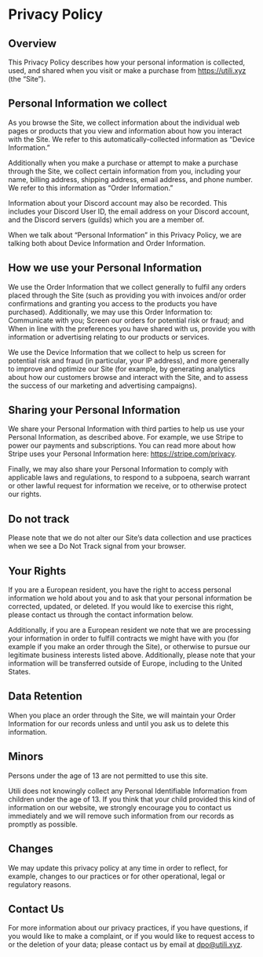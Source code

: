 # Privacy Policy

## Overview

This Privacy Policy describes how your personal information is collected, used, and shared when you visit or make a purchase from https://utili.xyz (the “Site”).

## Personal Information we collect

As you browse the Site, we collect information about the individual web pages or products that you view and information about how you interact with the Site. We refer to this automatically-collected information as “Device Information.”

Additionally when you make a purchase or attempt to make a purchase through the Site, we collect certain information from you, including your name, billing address, shipping address, email address, and phone number. We refer to this information as “Order Information.”

Information about your Discord account may also be recorded. This includes your Discord User ID, the email address on your Discord account, and the Discord servers (guilds) which you are a member of.

When we talk about “Personal Information” in this Privacy Policy, we are talking both about Device Information and Order Information.

## How we use your Personal Information

We use the Order Information that we collect generally to fulfil any orders placed through the Site (such as providing you with invoices and/or order confirmations and granting you access to the products you have purchased). Additionally, we may use this Order Information to: Communicate with you; Screen our orders for potential risk or fraud; and When in line with the preferences you have shared with us, provide you with information or advertising relating to our products or services.

We use the Device Information that we collect to help us screen for potential risk and fraud (in particular, your IP address), and more generally to improve and optimize our Site (for example, by generating analytics about how our customers browse and interact with the Site, and to assess the success of our marketing and advertising campaigns).

## Sharing your Personal Information

We share your Personal Information with third parties to help us use your Personal Information, as described above. For example, we use Stripe to power our payments and subscriptions. You can read more about how Stripe uses your Personal Information here: https://stripe.com/privacy.

Finally, we may also share your Personal Information to comply with applicable laws and regulations, to respond to a subpoena, search warrant or other lawful request for information we receive, or to otherwise protect our rights.

## Do not track

Please note that we do not alter our Site’s data collection and use practices when we see a Do Not Track signal from your browser.

## Your Rights

If you are a European resident, you have the right to access personal information we hold about you and to ask that your personal information be corrected, updated, or deleted. If you would like to exercise this right, please contact us through the contact information below.

Additionally, if you are a European resident we note that we are processing your information in order to fulfill contracts we might have with you (for example if you make an order through the Site), or otherwise to pursue our legitimate business interests listed above. Additionally, please note that your information will be transferred outside of Europe, including to the United States.

## Data Retention

When you place an order through the Site, we will maintain your Order Information for our records unless and until you ask us to delete this information.

## Minors

Persons under the age of 13 are not permitted to use this site.

Utili does not knowingly collect any Personal Identifiable Information from children under the age of 13. If you think that your child provided this kind of information on our website, we strongly encourage you to contact us immediately and we will remove such information from our records as promptly as possible.

## Changes

We may update this privacy policy at any time in order to reflect, for example, changes to our practices or for other operational, legal or regulatory reasons.

## Contact Us

For more information about our privacy practices, if you have questions, if you would like to make a complaint, or if you would like to request access to or the deletion of your data; please contact us by email at dpo@utili.xyz.